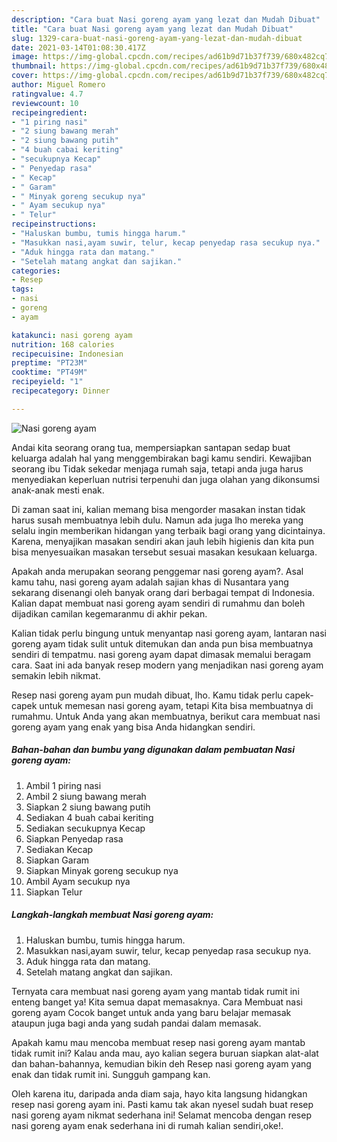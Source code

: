 ```yaml
---
description: "Cara buat Nasi goreng ayam yang lezat dan Mudah Dibuat"
title: "Cara buat Nasi goreng ayam yang lezat dan Mudah Dibuat"
slug: 1329-cara-buat-nasi-goreng-ayam-yang-lezat-dan-mudah-dibuat
date: 2021-03-14T01:08:30.417Z
image: https://img-global.cpcdn.com/recipes/ad61b9d71b37f739/680x482cq70/nasi-goreng-ayam-foto-resep-utama.jpg
thumbnail: https://img-global.cpcdn.com/recipes/ad61b9d71b37f739/680x482cq70/nasi-goreng-ayam-foto-resep-utama.jpg
cover: https://img-global.cpcdn.com/recipes/ad61b9d71b37f739/680x482cq70/nasi-goreng-ayam-foto-resep-utama.jpg
author: Miguel Romero
ratingvalue: 4.7
reviewcount: 10
recipeingredient:
- "1 piring nasi"
- "2 siung bawang merah"
- "2 siung bawang putih"
- "4 buah cabai keriting"
- "secukupnya Kecap"
- " Penyedap rasa"
- " Kecap"
- " Garam"
- " Minyak goreng secukup nya"
- " Ayam secukup nya"
- " Telur"
recipeinstructions:
- "Haluskan bumbu, tumis hingga harum."
- "Masukkan nasi,ayam suwir, telur, kecap penyedap rasa secukup nya."
- "Aduk hingga rata dan matang."
- "Setelah matang angkat dan sajikan."
categories:
- Resep
tags:
- nasi
- goreng
- ayam

katakunci: nasi goreng ayam 
nutrition: 168 calories
recipecuisine: Indonesian
preptime: "PT23M"
cooktime: "PT49M"
recipeyield: "1"
recipecategory: Dinner

---
```



![Nasi goreng ayam](https://img-global.cpcdn.com/recipes/ad61b9d71b37f739/680x482cq70/nasi-goreng-ayam-foto-resep-utama.jpg)

Andai kita seorang orang tua, mempersiapkan santapan sedap buat keluarga adalah hal yang menggembirakan bagi kamu sendiri. Kewajiban seorang ibu Tidak sekedar menjaga rumah saja, tetapi anda juga harus menyediakan keperluan nutrisi terpenuhi dan juga olahan yang dikonsumsi anak-anak mesti enak.

Di zaman  saat ini, kalian memang bisa mengorder masakan instan tidak harus susah membuatnya lebih dulu. Namun ada juga lho mereka yang selalu ingin memberikan hidangan yang terbaik bagi orang yang dicintainya. Karena, menyajikan masakan sendiri akan jauh lebih higienis dan kita pun bisa menyesuaikan masakan tersebut sesuai masakan kesukaan keluarga. 



Apakah anda merupakan seorang penggemar nasi goreng ayam?. Asal kamu tahu, nasi goreng ayam adalah sajian khas di Nusantara yang sekarang disenangi oleh banyak orang dari berbagai tempat di Indonesia. Kalian dapat membuat nasi goreng ayam sendiri di rumahmu dan boleh dijadikan camilan kegemaranmu di akhir pekan.

Kalian tidak perlu bingung untuk menyantap nasi goreng ayam, lantaran nasi goreng ayam tidak sulit untuk ditemukan dan anda pun bisa membuatnya sendiri di tempatmu. nasi goreng ayam dapat dimasak memalui beragam cara. Saat ini ada banyak resep modern yang menjadikan nasi goreng ayam semakin lebih nikmat.

Resep nasi goreng ayam pun mudah dibuat, lho. Kamu tidak perlu capek-capek untuk memesan nasi goreng ayam, tetapi Kita bisa membuatnya di rumahmu. Untuk Anda yang akan membuatnya, berikut cara membuat nasi goreng ayam yang enak yang bisa Anda hidangkan sendiri.

<!--inarticleads1-->

##### Bahan-bahan dan bumbu yang digunakan dalam pembuatan Nasi goreng ayam:

1. Ambil 1 piring nasi
1. Ambil 2 siung bawang merah
1. Siapkan 2 siung bawang putih
1. Sediakan 4 buah cabai keriting
1. Sediakan secukupnya Kecap
1. Siapkan  Penyedap rasa
1. Sediakan  Kecap
1. Siapkan  Garam
1. Siapkan  Minyak goreng secukup nya
1. Ambil  Ayam secukup nya
1. Siapkan  Telur




<!--inarticleads2-->

##### Langkah-langkah membuat Nasi goreng ayam:

1. Haluskan bumbu, tumis hingga harum.
1. Masukkan nasi,ayam suwir, telur, kecap penyedap rasa secukup nya.
1. Aduk hingga rata dan matang.
1. Setelah matang angkat dan sajikan.




Ternyata cara membuat nasi goreng ayam yang mantab tidak rumit ini enteng banget ya! Kita semua dapat memasaknya. Cara Membuat nasi goreng ayam Cocok banget untuk anda yang baru belajar memasak ataupun juga bagi anda yang sudah pandai dalam memasak.

Apakah kamu mau mencoba membuat resep nasi goreng ayam mantab tidak rumit ini? Kalau anda mau, ayo kalian segera buruan siapkan alat-alat dan bahan-bahannya, kemudian bikin deh Resep nasi goreng ayam yang enak dan tidak rumit ini. Sungguh gampang kan. 

Oleh karena itu, daripada anda diam saja, hayo kita langsung hidangkan resep nasi goreng ayam ini. Pasti kamu tak akan nyesel sudah buat resep nasi goreng ayam nikmat sederhana ini! Selamat mencoba dengan resep nasi goreng ayam enak sederhana ini di rumah kalian sendiri,oke!.

